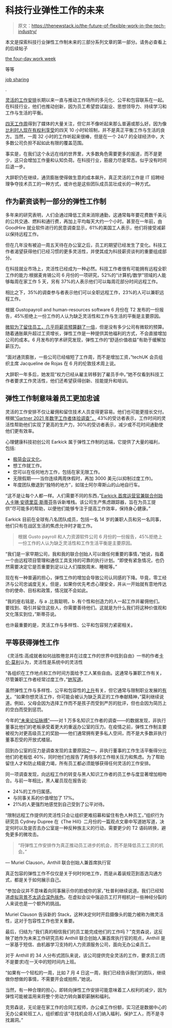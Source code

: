 # 科技行业弹性工作的未来

> 原文：<https://thenewstack.io/the-future-of-flexible-work-in-the-tech-industry/>

本文是探索科技行业弹性工作制未来的三部分系列文章的第一部分。请务必查看上的后续帖子

[the four-day work week](https://thenewstack.io/is-techs-4-day-work-week-coming/)

等等

[job sharing](https://thenewstack.io/job-sharing-can-help-retain-tech-workers/)

.

[灵活的工作安排](https://www.cipd.co.uk/knowledge/fundamentals/relations/diversity/flexible-working-teleworking-diversity)长期以来一直与推动工作场所的多元化、公平和包容联系在一起。在科技行业，他们也推动创新，因为员工希望尝试副业、思想领导力、持续学习和工作与生活的平衡。

[四天工作周](https://thenewstack.io/is-techs-4-day-work-week-coming/)得到了媒体的大量关注，但它并不像听起来那么普遍或那么好。因为像[比利时人现在有权利享受](https://www.hrmorning.com/news/four-day-workweek-belgium/)的四天 10 小时轮班制，并不是真正平衡工作与生活的良方。当然，一周 32 小时的工作听起来很棒，但是在一个 24/7 的全球经济中，大多数公司负担不起如此有限的覆盖范围。

事实是，在我们这个永远在线的世界里，大多数角色需要更多的报道，而不是更少，这只会增加工作量和认知负荷。在科技行业，筋疲力尽是常态。似乎没有时间后退一步。

大辞职仍在继续，通货膨胀使得做生意的成本飙升。真正灵活的工作是 IT 招聘经理争夺技术员工的一种方式，或许也是这些团队成员茁壮成长的一种方式。

## 作为薪资谈判一部分的弹性工作制

多年来的研究表明，人们会通过降低工资来消除通勤，这通常每年要花费数千美元的公共交通、燃料和通行费，再加上平均每天大约一个小时。甚至在一年前，由 GoodHire 就业软件进行的民意调查显示，61%的美国工人表示，他们将接受减薪以保持远程工作。

但在几年没有被迫一周五天待在办公室之后，员工的期望已经发生了变化。科技工作者渴望获得他们已经习惯的更多灵活性，并使其成为科技薪资谈判的重要组成部分。

在科技就业市场上，灵活性已经成为一种必然。科技工作者很有可能拥有远程全职工作的能力:根据麦肯锡公司 6 月份的一项研究，52%的“计算机/数学”领域的人能够每周在家工作 5 天，另有 37%的人表示他们可以每周花部分时间远程工作。

相比之下，35%的调查参与者表示他们可以全职远程工作，23%的人可以兼职远程工作。

根据 Gustopayroll and human-resources software 6 月份在 T2 发布的一份报告，45%拒绝上一份工作的人认为缺乏灵活性和工作与生活的平衡是主要原因。

[微软为了留住员工，几乎将薪资预算翻了一倍](https://www.shrm.org/resourcesandtools/hr-topics/compensation/pages/microsoft-to-nearly-double-salary-budgets-expand-stock-compensation.aspx#:~:text=Microsoft%20Corp.%20said%20it%20plans,help%20people%20cope%20with%20inflation.)，但是没有多少公司有微软的预算。随着通胀飙升超过工资增长，弹性工作是一种提供其他福利的方式，不会直接增加公司的成本。6 月发布的学术研究发现，弹性工作的“舒适价值收益”有助于缓解加薪压力。

“面对通货膨胀，一些公司已经缩短了工作周，而不是增加工资，”techUK 会员组织主席 Jacqueline de Rojas 在 6 月的伦敦技术周上说。

大辞职一年多后，她发现“权力已经从雇主转移到了雇员手中。”她不仅看到科技工作者要求工作灵活性，他们还希望获得创新、技能提升和培训。

## 弹性工作制意味着员工更加忠诚

灵活的工作安排不仅让雇佣和留住技术人员变得更容易。他们也可能更擅长交付。根据[“Gartner 2021 年数字工作者体验调查”，](https://www.gartner.com/smarterwithgartner/digital-workers-say-flexibility-is-key-to-their-productivity) 43%的受访者表示，工作时间的灵活性帮助他们实现了更高的生产力，30%的受访者表示，减少或不花时间通勤使他们更有效率。

心理健康科技初创公司 Earkick 属于弹性工作制的远端，它提供了大量的福利，包括:

*   [极简会议文化](https://www.float.com/blog/how-to-create-a-culture-with-fewer-meetings/)。
*   想工作就工作。
*   您可以在任何地方工作，包括在家无限工作。
*   无限假期——当你连续两周休假时，再加 3000 美元(以抑制过度工作)。
*   年度团队撤退到“独特的地方”，如瑞士阿尔卑斯山的山地自行车。

“这不是让每个人都一样。人们需要不同的东西，”[Earkick 首席运营官兼联合创始人卡琳·安德里亚·斯蒂芬](https://www.linkedin.com/in/karinstephan/)告诉新堆栈。该公司生产焦虑跟踪器，旨在为员工提供“尽可能多的帮助，以便他们能够专注于提高工作效率，保持身心健康。”

Earkick 目前在全球有八名团队成员，包括一名 14 岁的兼职人员和另一名同事，他们只有在战区生活的焦虑允许时才能工作。

> 根据 Gusto payroll 和人力资源软件公司 6 月份的一份报告，45%拒绝上一份工作的人认为缺乏灵活性和工作生活平衡是主要原因。

“我们是一家早期公司，我和我的联合创始人可以做任何重要的事情，”她说，指着一个由远程项目管理和通信工具支持的可靠的执行计划。“即使有紧急情况，也仍然需要决定它是否重要到足以让人们摆脱周末、睡眠等。”

现在有一种普遍的担心，弹性工作的增加会导致公司认同感的下降。毕竟，零工经济与公司忠诚度无关。但是，如果你优先考虑心理安全，并从一开始就有意地传达你的使命、目标和政策，情况就不会如此。

“我的座右铭是，与 a .比我聪明，b .有个性和创造力的人一起工作并雇佣他们。要找到、吸引并留住这些人，你需要善待他们。这就是为什么我们将这种价值观和文化落实到位，”斯蒂芬说。

也许最重要的是，灵活工作与多样性、公平和包容努力紧密相关。

## 平等获得弹性工作

《灵活性:高成就者如何战胜倦怠并在过度工作的世界中找到自由》一书的作者[卡伦·莫利](https://www.linkedin.com/in/karenmorley/)认为，灵活性是系统中的灵活性

“各组织在工作地点和工作时间方面给予工人某些自由。这通常与兼职工作有关，尽管兼职工作者经常过度工作，”[她写道](https://www.linkedin.com/posts/karenmorley_flexibleworking-greatresignation-flexability-activity-6871251163329642496-64Uf/)。

虽然弹性工作与多样性、公平和包容性的[上升](https://neuroleadership.com/your-brain-at-work/flexible-work-enables-diverse-inclusive-teams/)有关，但它通常与限制职业发展的[有关](https://www.themuse.com/advice/mommy-track-what-to-do)。“如果你想灵活工作，你可能会被认为缺乏真正的工作奉献精神，”莫利继续说道。例如，父母会因为选择工作而不是孩子而受到严厉的批评，但也会因为简历上的空白而受到惩罚。

今年的[“未来论坛脉搏”](https://futureforum.com/pulse-survey/)——对 1 万多名知识工作者的调查——的数据发现，非执行董事比他们的老板承受着更大的重返办公室的压力。在疫情之前，弹性工作制主要被视为对更高级员工的奖励——他们通常拥有更多私人空间，而不是大多数非执行董事忍受的开放式楼层。

回到办公室的压力是调查发现的主要原因之一，非执行董事的工作生活平衡得分比他们的老板低 40%，同时他们也报告了两倍多的工作相关压力和焦虑。为了帮助留住人才和防止精疲力竭，所有员工都必须能够获得任何灵活的工作安排。

同一项调查发现，向远程工作的转变与黑人知识工作者的员工参与度显著增加相吻合。与前一年相比，黑人雇员现在报告说:

*   24%的工作归属感。
*   与同事关系的价值增加了 17%。
*   21%的人更强烈地感觉到自己受到了公平对待。

“限制远程工作提供的灵活性只会让组织更难招募和留住有色人种员工，”组织行为研究员 Cydney Dupree 在《The Hill》二月份的一篇观点文章中写道她写道，决定何时以及是否去办公室是一种反种族主义的行动，需要更少的 T2 语码转换，避免更多的微攻击。

> “将弹性工作安排作为真正推动员工进步的机会，而不是降低员工工资的机会。”

— Muriel Clauson，Anthill 联合创始人兼首席执行官

真正包容的弹性工作不仅仅是关于何时何地工作，而是从着装规范到首选沟通方式，都是关于如何展示自己。

“参加会议并不意味着向同事展示你的脸或你的家，”杜普利继续说道。我们已经知道[虚拟背景不太适合深色肤色](https://onezero.medium.com/zooms-virtual-background-feature-isn-t-built-for-black-faces-e0a97b591955)。在虚拟会议中强迫员工打开相机对一些神经分裂的人来说也是一个额外的挑战。

Muriel Clauson 告诉新的 Stack，这种决定何时开启摄像头的能力被称为微灵活性，这对于包容性工作也至关重要。

最后，归结为:“我们真的相信我们的员工能完成他们的工作吗？”克劳森说，这反映了她作为未来工作研究员和 Anthill 联合创始人兼首席执行官的观点，Anthill 是一家基于短信、由机器学习支持的人力资源服务公司，面向无办公桌员工。

对于 Anthill 的 34 人分布式团队来说，该公司提供完全灵活的工作，要求员工(而不是要求)在一天中的短时间内上班。

“如果有一个轻松的一周，比如 7 月 4 日这一周，我们已经告诉我们的团队，继续做你想做的事情，不需要开会或拍照，”她说。

当然，有一种合理的担心，即转向弹性工作安排可能意味着工人权利的减少，因为弹性可能被滥用来将整个劳动力转向兼职薪酬和福利。

克劳森说，无论是在家工作的合同工程师，办公桌工作份额，实习还是数据中心的无办公桌轮班工人，组织都应该“寻找机会将人们纳入福利，保护工人，而不是寻找漏洞。”

<svg xmlns:xlink="http://www.w3.org/1999/xlink" viewBox="0 0 68 31" version="1.1"><title>Group</title> <desc>Created with Sketch.</desc></svg>
